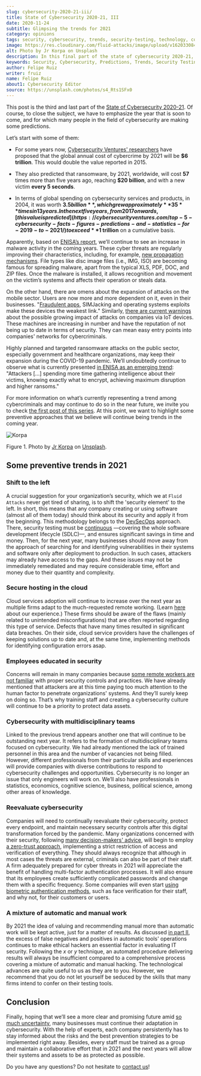 ```yaml
---
slug: cybersecurity-2020-21-iii/
title: State of Cybersecurity 2020-21, III
date: 2020-11-24
subtitle: Glimpsing the trends for 2021
category: opinions
tags: security, cybersecurity, trends, security-testing, technology, company
image: https://res.cloudinary.com/fluid-attacks/image/upload/v1620330843/blog/cybersecurity-2020-21-iii/cover_rhdzrv.webp
alt: Photo by Jr Korpa on Unsplash
description: In this final part of the state of cybersecurity 2020-21, we want to share with you some predictions and possible trends in cybersecurity for 2021.
keywords: Security, Cybersecurity, Predictions, Trends, Security Testing, Company, Ethical Hacking, Pentesting
author: Felipe Ruiz
writer: fruiz
name: Felipe Ruiz
about1: Cybersecurity Editor
source: https://unsplash.com/photos/s4_Rts1SFx0
---
```


This post is the third and last part of the [State of Cybersecurity
2020-21](../cybersecurity-2020-21-i/). Of course, to close the subject,
we have to emphasize the year that is soon to come, and for which many
people in the field of cybersecurity are making some predictions.

Let’s start with some of them:

- For some years now, [Cybersecurity Ventures'
  researchers](https://cybersecurityventures.com/annual-cybercrime-report-2020/)
  have proposed that the global annual cost of cybercrime by 2021 will
  be **$6 trillion**. This would double the value reported in 2015.

- They also predicted that ransomware, by 2021, worldwide, will cost
  **57** times more than five years ago, reaching **$20 billion**, and
  with a new victim **every 5 seconds**.

- In terms of global spending on cybersecurity services and products,
  in 2004, it was worth **$3.5 billion**, which grew approximately
  **35** times in 13 years. In the next five years, from 2017 onwards,
  [this value is
  predicted](https://cybersecurityventures.com/top-5-cybersecurity-facts-figures-predictions-and-statistics-for-2019-to-2021/)
  to exceed **$1 trillion** on a cumulative basis.

Apparently, based on [ENISA’s
report](https://www.enisa.europa.eu/news/enisa-news/enisa-threat-landscape-2020),
we’ll continue to see an increase in malware activity in the coming
years. These cyber threats are regularly improving their
characteristics, including, for example, [new propagation
mechanisms](https://www.enisa.europa.eu/publications/emerging-trends).
File types like disc image files (i.e., IMG, ISO) are becoming famous
for spreading malware, apart from the typical XLS, PDF, DOC, and ZIP
files. Once the malware is installed, it allows recognition and movement
on the victim’s systems and affects their operation or steals data.

On the other hand, there are omens about the expansion of attacks on the
mobile sector. Users are now more and more dependent on it, even in
their businesses. "[Fraudulent
apps](https://www.enisa.europa.eu/publications/emerging-trends),
SIMJacking and operating systems exploits make these devices the weakest
link." Similarly, [there are current
warnings](https://techjury.net/blog/cyber-security-statistics/#gref)
about the possible growing impact of attacks on companies via IoT
devices. These machines are increasing in number and have the reputation
of not being up to date in terms of security. They can mean easy entry
points into companies' networks for cybercriminals.

Highly planned and targeted ransomware attacks on the public sector,
especially government and healthcare organizations, may keep their
expansion during the COVID-19 pandemic. We’ll undoubtedly continue to
observe what is currently presented [in ENISA as an emerging
trend](https://www.enisa.europa.eu/publications/emerging-trends):
"Attackers \[…​\] spending more time gathering intelligence about their
victims, knowing exactly what to encrypt, achieving maximum disruption
and higher ransoms."

For more information on what’s currently representing a trend among
cybercriminals and may continue to do so in the near future, we invite
you to check [the first post of this
series](../cybersecurity-2020-21-ii/). At this point, we want to
highlight some preventive approaches that we believe will continue being
trends in the coming year.

<div class="imgblock">

![Korpa](https://res.cloudinary.com/fluid-attacks/image/upload/v1620330842/blog/cybersecurity-2020-21-iii/korpa_rcvmu1.webp)

<div class="title">

Figure 1. Photo by [Jr Korpa](https://unsplash.com/@jrkorpa)
on [Unsplash](https://unsplash.com/photos/blVVEIz3UZ0).

</div>

</div>

## Some preventive trends in 2021

### Shift to the left

A crucial suggestion for your organization’s security, which we at
`Fluid Attacks` never get tired of sharing, is to shift the 'security
element' to the left. In short, this means that any company creating or
using software (almost all of them today) should think about its
security and apply it from the beginning. This methodology belongs to
the [DevSecOps](../devsecops-concept/) approach. There, security testing
must be [continuous](../../services/continuous-hacking/) —covering the
whole software development lifecycle (SDLC)—, and ensures significant
savings in time and money. Then, for the next year, many businesses
should move away from the approach of searching for and identifying
vulnerabilities in their systems and software only after deployment to
production. In such cases, attackers may already have access to the
gaps. And these issues may not be immediately remediated and may require
considerable time, effort and money due to their quantity and
complexity.

### Secure hosting in the cloud

Cloud services adoption will continue to increase over the next year as
multiple firms adapt to the much-requested remote working. (Learn
[here](../remote-work/) about our experience.) These firms should be
aware of the flaws (mainly related to unintended misconfigurations) that
are often reported regarding this type of service. Defects that have
many times resulted in significant data breaches. On their side, cloud
service providers have the challenges of keeping solutions up to date
and, at the same time, implementing methods for identifying
configuration errors asap.

### Employees educated in security

Concerns will remain in many companies because [some remote workers are
not
familiar](https://securityscorecard.com/blog/6-cybersecurity-trends-predictions-for-2021)
with proper security controls and practices. We have already mentioned
that attackers are at this time paying too much attention to the human
factor to penetrate organizations' systems. And they’ll surely keep on
doing so. That’s why training staff and creating a cybersecurity culture
will continue to be a priority to protect data assets.

### Cybersecurity with multidisciplinary teams

Linked to the previous trend appears another one that will continue to
be outstanding next year. It refers to the formation of
multidisciplinary teams focused on cybersecurity. We had already
mentioned the lack of trained personnel in this area and the number of
vacancies not being filled. However, different professionals from their
particular skills and experiences will provide companies with diverse
contributions to respond to cybersecurity challenges and opportunities.
Cybersecurity is no longer an issue that only engineers will work on.
We’ll also have professionals in statistics, economics, cognitive
science, business, political science, among other areas of knowledge.

### Reevaluate cybersecurity

Companies will need to continually reevaluate their cybersecurity,
protect every endpoint, and maintain necessary security controls after
this digital transformation forced by the pandemic. Many organizations
concerned with their security, following [many decision-makers'
advice](https://www.enisa.europa.eu/publications/emerging-trends), will
begin to employ [a zero-trust
approach](https://www.cybersecurity-insiders.com/7-ways-youll-need-to-approach-cybersecurity-after-covid-19/),
implementing a strict restriction of access and verification of
everything. They should always recognize that although in most cases the
threats are external, criminals can also be part of their staff. A firm
adequately prepared for cyber threats in 2021 will appreciate the
benefit of handling multi-factor authentication processes. It will also
ensure that its employees create sufficiently complicated passwords and
change them with a specific frequency. Some companies will even start
[using biometric authentication
methods](https://www.ownlydigital.com/blog/cyber-security-trends-and-threats-in-the-industry-in-2020/),
such as face verification for their staff, and why not, for their
customers or users.

### A mixture of automatic and manual work

By 2021 the idea of valuing and recommending manual more than automatic
work will be kept active, just for a matter of results. As discussed [in
part II](../cybersecurity-2020-21-ii/), the excess of false negatives
and positives in automatic tools' operations continues to make ethical
hackers an essential factor in evaluating IT security. Following the *x*
or *y* technique, an automated procedure delivering results will always
be insufficient compared to a comprehensive process covering a mixture
of automatic and manual hacking. The technological advances are quite
useful to us as they are to you. However, we recommend that you do not
let yourself be seduced by the skills that many firms intend to confer
on their testing tools.

## Conclusion

Finally, hoping that we’ll see a more clear and promising future amid
[so much
uncertainty](https://www.nature.com/articles/d41586-020-02278-5), many
businesses must continue their adaptation in cybersecurity. With the
help of experts, each company persistently has to stay informed about
the risks and the best prevention strategies to be implemented right
away. Besides, every staff must be trained as a group and maintain a
collaborative effort that in 2021 and the next years will allow their
systems and assets to be as protected as possible.

Do you have any questions? Do not hesitate to [contact
us](../../contact-us/)\!
